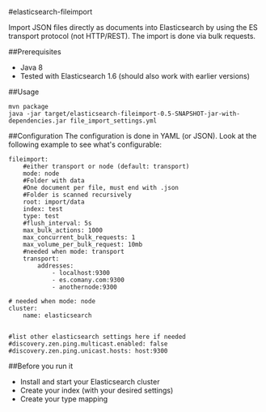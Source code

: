 #elasticsearch-fileimport

Import JSON files directly as documents into Elasticsearch by using the ES transport protocol (not HTTP/REST).
The import is done via bulk requests.

##Prerequisites
* Java 8
* Tested with Elasticsearch 1.6 (should also work with earlier versions)

##Usage

    mvn package
    java -jar target/elasticsearch-fileimport-0.5-SNAPSHOT-jar-with-dependencies.jar file_import_settings.yml

##Configuration
The configuration is done in YAML (or JSON). Look at the following example to see what's configurable:

    fileimport:
        #either transport or node (default: transport)
        mode: node
        #Folder with data
        #One document per file, must end with .json
        #Folder is scanned recursively
        root: import/data
        index: test
        type: test
        #flush_interval: 5s
        max_bulk_actions: 1000
        max_concurrent_bulk_requests: 1
        max_volume_per_bulk_request: 10mb
        #needed when mode: transport
        transport:
            addresses:
                - localhost:9300
                - es.comany.com:9300
                - anothernode:9300
                
    # needed when mode: node
    cluster:
        name: elasticsearch
        
    
    #list other elasticsearch settings here if needed
    #discovery.zen.ping.multicast.enabled: false
    #discovery.zen.ping.unicast.hosts: host:9300
    
##Before you run it
* Install and start your Elasticsearch cluster
* Create your index (with your desired settings)
* Create your type mapping

